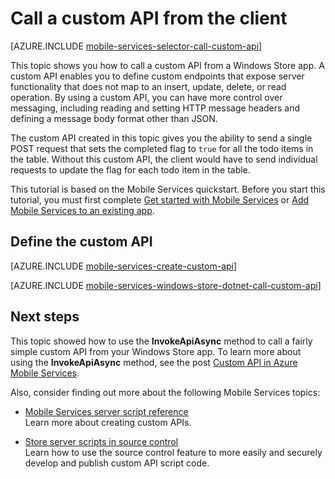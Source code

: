 <properties
	pageTitle="Call a custom API from a Windows Store client - Mobile Services"
	description="Learn how to define a custom API and then call it from a Windows Store app that use Azure Mobile Services."
	services="mobile-services"
	documentationCenter="windows"
	authors="ggailey777"
	manager="dwrede"
	editor=""/>

<tags
	ms.service="mobile-services"
	ms.workload="mobile"
	ms.tgt_pltfrm="mobile-windows-store"
	ms.devlang="dotnet"
	ms.topic="article"
	ms.date="06/16/2015" 
	ms.author="glenga"/>

# Call a custom API from the client

[AZURE.INCLUDE [mobile-services-selector-call-custom-api](../../includes/mobile-services-selector-call-custom-api.md)]

This topic shows you how to call a custom API from a Windows Store app. A custom API enables you to define custom endpoints that expose server functionality that does not map to an insert, update, delete, or read operation. By using a custom API, you can have more control over messaging, including reading and setting HTTP message headers and defining a message body format other than JSON.

The custom API created in this topic gives you the ability to send a single POST request that sets the completed flag to `true` for all the todo items in the table. Without this custom API, the client would have to send individual requests to update the flag for each todo item in the table.

This tutorial is based on the Mobile Services quickstart. Before you start this tutorial, you must first complete [Get started with Mobile Services] or [Add Mobile Services to an existing app].

## <a name="define-custom-api"></a>Define the custom API

[AZURE.INCLUDE [mobile-services-create-custom-api](../../includes/mobile-services-create-custom-api.md)]

[AZURE.INCLUDE [mobile-services-windows-store-dotnet-call-custom-api](../../includes/mobile-services-windows-store-dotnet-call-custom-api.md)]


## Next steps

This topic showed how to use the **InvokeApiAsync** method to call a fairly simple custom API from your Windows Store app. To learn more about using the **InvokeApiAsync** method, see the post [Custom API in Azure Mobile Services](http://blogs.msdn.com/b/carlosfigueira/archive/2013/06/19/custom-api-in-azure-mobile-services-client-sdks.aspx).  

Also, consider finding out more about the following Mobile Services topics:

* [Mobile Services server script reference]
  <br/>Learn more about creating custom APIs.

* [Store server scripts in source control]
  <br/> Learn how to use the source control feature to more easily and securely develop and publish custom API script code.

<!-- Anchors. -->
[Define the custom API]: #define-custom-api
[Update the app to call the custom API]: #update-app
[Test the app]: #test-app
[Next Steps]: #next-steps

<!-- URLs. -->
[Mobile Services server script reference]: http://go.microsoft.com/fwlink/?LinkId=262293
[Get started with Mobile Services]: mobile-services-javascript-backend-windows-store-dotnet-get-started.md
[Add Mobile Services to an existing app]: mobile-services-javascript-backend-windows-universal-dotnet-get-started-data.md
[Define a custom API that supports periodic notifications]: mobile-services-windows-store-dotnet-create-pull-notifications.md
[Store server scripts in source control]: mobile-services-store-scripts-source-control.md
